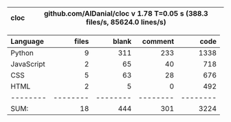 cloc|github.com/AlDanial/cloc v 1.78  T=0.05 s (388.3 files/s, 85624.0 lines/s)
--- | ---

Language|files|blank|comment|code
:-------|-------:|-------:|-------:|-------:
Python|9|311|233|1338
JavaScript|2|65|40|718
CSS|5|63|28|676
HTML|2|5|0|492
--------|--------|--------|--------|--------
SUM:|18|444|301|3224
